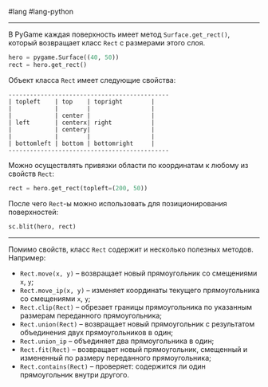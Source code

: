 #lang #lang-python 

---
В PyGame каждая поверхность имеет метод `Surface.get_rect()`, который возвращает класс `Rect` с размерами этого слоя.

```python
hero = pygame.Surface((40, 50))
rect = hero.get_rect()
```

Объект класса `Rect` имеет следующие свойства:

```
---------------------------------------------
| topleft    | top    | topright        |
|            |        |                 |
|            | center |                 |
| left       | centerx| right           |
|            | centery|                 |
|            |        |                 |
| bottomleft | bottom | bottomright     |
---------------------------------------------
```

Можно осуществлять привязки области по координатам к любому из свойств `Rect`:

```python
rect = hero.get_rect(topleft=(200, 50))
```

После чего `Rect`-ы можно использовать для позиционирования поверхностей:

```python
sc.blit(hero, rect)
```

---

Помимо свойств, класс `Rect` содержит и несколько полезных методов. Например:

- `Rect.move(x, y)` – возвращает новый прямоугольник со смещениями `x`, `y`;
- `Rect.move_ip(x, y)` – изменяет координаты текущего прямоугольника со смещениями `x`, `y`;
- `Rect.clip(Rect)` – обрезает границы прямоугольника по указанным размерам переданного прямоугольника;
- `Rect.union(Rect)` – возвращает новый прямоугольник с результатом объединения двух прямоугольников в один;
- `Rect.union_ip` – объединяет два прямоугольника в один;
- `Rect.fit(Rect)` – возвращает новый прямоугольник, смещенный и измененный по размеру переданного прямоугольника;
- `Rect.contains(Rect)` – проверяет: содержится ли один прямоугольник внутри другого.
